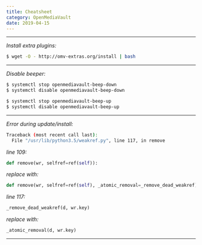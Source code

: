 ```yaml
---
title: Cheatsheet
category: OpenMediaVault
date: 2019-04-15
---
```


-----

*Install extra plugins:*
```bash
$ wget -O - http://omv-extras.org/install | bash
```

-----

*Disable beeper:*
```bash
$ systemctl stop openmediavault-beep-down
$ systemctl disable openmediavault-beep-down

$ systemctl stop openmediavault-beep-up
$ systemctl disable openmediavault-beep-up
```

-----

*Error during update/install:*
```bash
Traceback (most recent call last):
  File "/usr/lib/python3.5/weakref.py", line 117, in remove
```

*line 109:*
```python
def remove(wr, selfref=ref(self)):
```

*replace with:*
```python
def remove(wr, selfref=ref(self), _atomic_removal=_remove_dead_weakref):
```

*line 117:*
```python
_remove_dead_weakref(d, wr.key)
```

*replace with:*
```python
_atomic_removal(d, wr.key)
```

-----